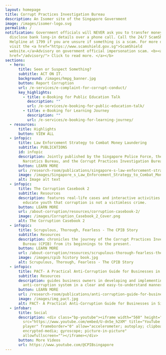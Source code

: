 ```yaml
---
layout: homepage
title: Corrupt Practices Investigation Bureau
description: An Isomer site of the Singapore Government
image: /images/isomer-logo.svg
permalink: /
notification: Government officials will NEVER ask you to transfer money or
  disclose bank long-in details over a phone call. Call the 24/7 ScamShield
  Helpline at 1799 if you are unsure if something is a scam. For more details,
  visit the <a href="https://www.scamshield.gov.sg">ScamShield
  website.</a>Advisory on government official impersonation scam. <b><a
  href="/advisory/"> Click to read more. </a></b>
sections:
  - hero:
      title: Seen or Suspect Something?
      subtitle: ACT ON IT.
      background: /images/hmpg_banner.jpg
      button: Report Corruption
      url: /e-services/e-complaint-for-corrupt-conduct/
      key_highlights:
        - title: e-Booking for Public Education Talk
          description: ""
          url: /e-services/e-booking-for-public-education-talk/
        - title: e-Booking for Learning Journey
          description: ""
          url: /e-services/e-booking-for-learning-journey/
  - resources:
      title: Highlights
      button: VIEW ALL
  - infopic:
      title: Law Enforcement Strategy to Combat Money Laundering
      subtitle: PUBLICATIONS
      id: infopic
      description: Jointly published by the Singapore Police Force, the Central
        Narcotics Bureau, and the Corrupt Practices Investigation Bureau.
      button: LEARN MORE
      url: /research-room/publications/singapore-s-law-enforcement-strategy-to-combat-money-laundering/
      image: /images/Singapore_s_Law_Enforcement_Strategy_to_Combat_Money_Laundering_2024_cover.png
      alt: Image alt text
  - infopic:
      title: The Corruption Casebook 2
      subtitle: Resources
      description: features real-life cases and interactive activities which aim to
        educate youth that corruption is not a victimless crime.
      button: LEARN MORE
      url: /about-corruption/resources/corruption-casebook-2/
      image: /images/Corruption_Casebook_2_Cover.png
      alt: The Corruption Casebook 2
  - infopic:
      title: Scrupulous, Thorough, Fearless - The CPIB Story
      subtitle: Resources
      description: chronicles the journey of the Corrupt Practices Investigation
        Bureau (CPIB) from its beginnings to the present.
      button: LEARN MORE
      url: /about-corruption/resources/scrupulous-thorough-fearless-the-cpib-story/
      image: /images/cpib history book.jpg
      alt: Scrupulous, Thorough, Fearless - The CPIB Story
  - infopic:
      title: PACT- A Practical Anti-Corruption Guide for Businesses in Singapore
      subtitle: Resources
      description: guides business owners in developing and implementing an
        anti-corruption system in a clear and easy-to-understand manner.
      button: LEARN MORE
      url: /research-room/publications/anti-corruption-guide-for-businesses/
      image: /images/img_pact.jpg
      alt: PACT- A Practical Anti-Corruption Guide for Businesses in Singapore
  - infobar:
      title: Social
      description: <div class="bp-youtube"><iframe width="560" height="315"
        src="https://www.youtube.com/embed/U-dn5e_h2XM" title="YouTube video
        player" frameborder="0" allow="accelerometer; autoplay; clipboard-write;
        encrypted-media; gyroscope; picture-in-picture"
        allowfullscreen=""></iframe></div>
      button: More Videos
      url: https://www.youtube.com/@CPIBsingapore
---
```

